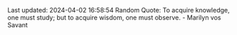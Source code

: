 Last updated: 2024-04-02 16:58:54
Random Quote: To acquire knowledge, one must study; but to acquire wisdom, one must observe. - Marilyn vos Savant